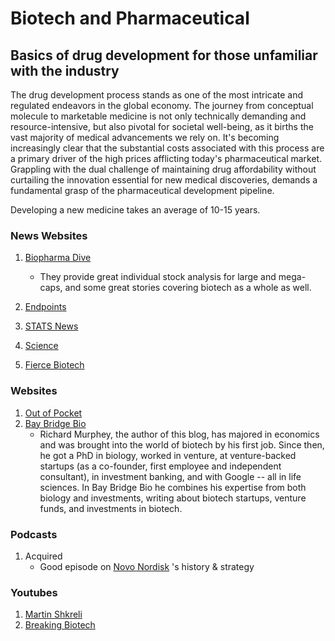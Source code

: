 # Biotech and Pharmaceutical
## Basics of drug development for those unfamiliar with the industry
The drug development process stands as one of the most intricate and regulated endeavors in the global economy. The journey from conceptual molecule to marketable medicine is not only technically demanding and resource-intensive, but also pivotal for societal well-being, as it births the vast majority of medical advancements we rely on. 
It's becoming increasingly clear that the substantial costs associated with this process are a primary driver of the high prices afflicting today's pharmaceutical market. Grappling with the dual challenge of maintaining drug affordability without curtailing the innovation essential for new medical discoveries, demands a fundamental grasp of the pharmaceutical development pipeline.

Developing a new medicine takes an average of 10-15 years. 

### News Websites
1. [Biopharma Dive](https://www.biopharmadive.com/)
   - They provide great individual stock analysis for large and mega-caps, and some great stories covering biotech as a whole as well.

2. [Endpoints](https://endpts.com/)

3. [STATS News](https://www.statnews.com/)

4. [Science](https://www.science.org/)

5. [Fierce Biotech](https://www.fiercebiotech.com/)
   

### Websites 
1. [Out of Pocket](https://www.outofpocket.health/)
2. [Bay Bridge Bio](https://www.baybridgebio.com/blog.html)
   - Richard Murphey, the author of this blog, has majored in economics and was brought into the world of biotech by his first job. Since then, he got a PhD in biology, worked in venture, at venture-backed startups (as a co-founder, first employee and independent consultant), in investment banking, and with Google -- all in life sciences. In Bay Bridge Bio he combines his expertise from both biology and investments, writing about biotech startups, venture funds, and investments in biotech. 

   
### Podcasts 
1. Acquired
   - Good episode on [Novo Nordisk](https://www.acquired.fm/episodes/novo-nordisk-ozempic) 's history & strategy

### Youtubes 
1. [Martin Shkreli](https://www.youtube.com/@ShkreliPlanet)
2. [Breaking Biotech](https://www.youtube.com/@breakingbiotech)
